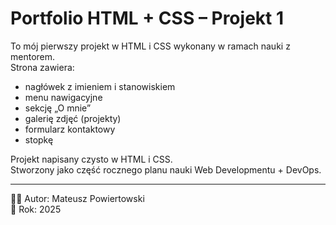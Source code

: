 # Portfolio HTML + CSS – Projekt 1

To mój pierwszy projekt w HTML i CSS wykonany w ramach nauki z mentorem.  
Strona zawiera:
- nagłówek z imieniem i stanowiskiem
- menu nawigacyjne
- sekcję „O mnie”
- galerię zdjęć (projekty)
- formularz kontaktowy
- stopkę

Projekt napisany czysto w HTML i CSS.  
Stworzony jako część rocznego planu nauki Web Developmentu + DevOps.

---

🧑‍💻 Autor: Mateusz Powiertowski  
📅 Rok: 2025  
